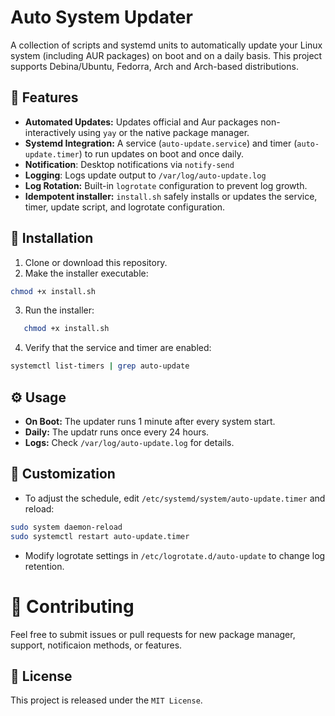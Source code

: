 # Auto System Updater

A collection of scripts and systemd units to automatically update your Linux system (including AUR packages) on boot and on a daily basis. This project supports Debina/Ubuntu, Fedorra, Arch and Arch-based distributions.

## 📜 Features

- **Automated Updates:** Updates official and Aur packages non-interactively using `yay` or the native package manager.
- **Systemd Integration:** A service (`auto-update.service`) and timer (`auto-update.timer`) to run updates on boot and once daily.
- **Notification**: Desktop notifications via `notify-send`
- **Logging**: Logs update output to `/var/log/auto-update.log`
- **Log Rotation:** Built-in `logrotate` configuration to prevent log growth.
- **Idempotent installer:** `install.sh` safely installs or updates the service, timer, update script, and logrotate configuration.

## 🚀 Installation

1. Clone or download this repository.
2. Make the installer executable:

```bash
chmod +x install.sh
```

3. Run the installer:

```bash
   chmod +x install.sh
```

4. Verify that the service and timer are enabled:

```bash
systemctl list-timers | grep auto-update
```

## ⚙️ Usage

- **On Boot:** The updater runs 1 minute after every system start.
- **Daily:** The updatr runs once every 24 hours.
- **Logs:** Check `/var/log/auto-update.log` for details.

## 🔧 Customization

- To adjust the schedule, edit `/etc/systemd/system/auto-update.timer` and reload:

```bash
sudo system daemon-reload
sudo systemctl restart auto-update.timer
```

- Modify logrotate settings in `/etc/logrotate.d/auto-update` to change log retention.

# 🤝 Contributing

Feel free to submit issues or pull requests for new package manager, support, notificaion methods, or features.

## 📄 License

This project is released under the `MIT License`.
